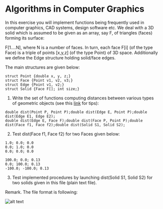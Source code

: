 # Algorithms in Computer Graphics

In this exercise you will implement functions being frequently used in computer graphics, CAD systems, design software etc.
We deal with a 3D solid which is assumed to be given as an array, say F, of triangles (faces) forming its surface:

F[1....N], where N is a number of faces. In turn, each face F[i] (of the type Face) is a triple of points [x,y,z]  (of the type Point) of 3D space. Additionally we define the Edge structure holding solid/face edges.

The main structures are given below:

```
struct Point {double x, y, z;} 
struct Face {Point v1, v2, v3;} 
struct Edge {Point v1, v2;}
struct Solid {Face F[]; int size;}
```

1. Write the set of functions computing distances between various types of geometric objects (see this [link](http://geomalgorithms.com/algorithms.html) for tips):

```
double dist(Point P, Point P);double dist(Edge E, Point P);double dist(Edge E1, Edge E2);
double dist(Edge E, Face F);double dist(Face P, Point P);double dist(Face f1, Face f2);double dist(Solid S1, Solid S2);
```

2. Test dist(Face f1, Face f2) for two Faces given below:

```
1.0; 0.0; 0.0
0.0; 1.0; 0.0
0.0; 0.0; 0.0

100.0; 0.0; 0.13
0.0; 100.0; 0.13
-100.0; -100.0; 0.13
```


3. Test implemented procedures by launching dist(Solid S1, Solid S2) for two solids given in this file (plain text file).

Remark. The file format is following:

![alt text](http://galaxy.agh.edu.pl/~sedziwy/wordpress/wp-content/uploads/solid-1.png)
